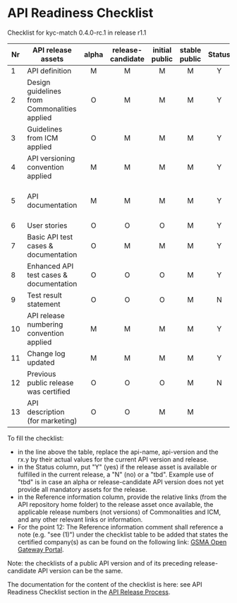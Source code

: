 # API Readiness Checklist

Checklist for kyc-match 0.4.0-rc.1 in release r1.1

| Nr | API release assets  | alpha | release-candidate |  initial<br>public | stable<br> public | Status | Reference information |
|----|----------------------------------------------|:-----:|:-----------------:|:-------:|:------:|:----:|:----:|
|  1 | API definition                               |   M   |         M         |    M    |    M   |  Y   | [link](/code/API_definitions/kyc-match.yaml) |
|  2 | Design guidelines from Commonalities applied |   O   |         M         |    M    |    M   |  Y   | [r3.2](https://github.com/camaraproject/Commonalities/releases/tag/r3.2) |
|  3 | Guidelines from ICM applied                  |   O   |         M         |    M    |    M   |  Y   | [r3.2](https://github.com/camaraproject/IdentityAndConsentManagement/releases/tag/r3.2) |
|  4 | API versioning convention applied            |   M   |         M         |    M    |    M   |  Y   |      |
|  5 | API documentation                            |   M   |         M         |    M    |    M   |  Y   | Embedded documentation into API spec - [link](/code/API_definitions/kyc-match.yaml) |
|  6 | User stories                                 |   O   |         O         |    O    |    M   |  Y   | [link](/documentation/API_documentation/KnowYourCustomer_User_Story.md) |
|  7 | Basic API test cases & documentation         |   O   |         M         |    M    |    M   |  Y   | [link](/code/Test_definitions/kyc-match.feature) |
|  8 | Enhanced API test cases & documentation      |   O   |         O         |    O    |    M   |  Y   | [link](/code/Test_definitions/kyc-match.feature) |
|  9 | Test result statement                        |   O   |         O         |    O    |    M   |  N   |      |
| 10 | API release numbering convention applied     |   M   |         M         |    M    |    M   |  Y   |      |
| 11 | Change log updated                           |   M   |         M         |    M    |    M   |  Y   | [link](/CHANGELOG.md) |
| 12 | Previous public release was certified        |   O   |         O         |    O    |    M   |  N   |      |
| 13 | API description (for marketing)              |   O   |         O         |    M    |    M   |      | [wiki link](https://lf-camaraproject.atlassian.net/wiki/spaces/CAM/pages/137560081/KnowYourCustomerMatch) |

To fill the checklist:
- in the line above the table, replace the api-name, api-version and the rx.y by their actual values for the current API version and release.
- in the Status column, put "Y" (yes) if the release asset is available or fulfilled in the current release, a "N" (no) or a "tbd". Example use of "tbd" is in case an alpha or release-candidate API version does not yet provide all mandatory assets for the release.
- in the Reference information column, provide the relative links (from the API repository home folder) to the release asset once available, the applicable release numbers (not versions) of Commonalities and ICM, and any other relevant links or information.
- For the point 12: The Reference information comment shall reference a note (e.g. "see (1)") under the checklist table to be added that states the certified company(s) as can be found on the following link: [GSMA Open Gateway Portal](https://open-gateway.gsma.com/).

Note: the checklists of a public API version and of its preceding release-candidate API version can be the same.

The documentation for the content of the checklist is here: see API Readiness Checklist section in the [API Release Process](https://lf-camaraproject.atlassian.net/wiki/x/jine).
